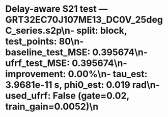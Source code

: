 # Delay-aware S21 test — GRT32EC70J107ME13_DC0V_25degC_series.s2p\n- split: block, test_points: 80\n- baseline_test_MSE: 0.395674\n- ufrf_test_MSE: 0.395674\n- improvement: 0.00%\n- tau_est: 3.9681e-11 s, phi0_est: 0.019 rad\n- used_ufrf: False (gate=0.02, train_gain=0.0052)\n
